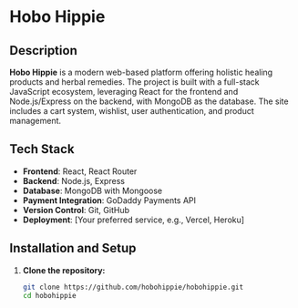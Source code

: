# Hobo Hippie

## Description
**Hobo Hippie** is a modern web-based platform offering holistic healing products and herbal remedies. The project is built with a full-stack JavaScript ecosystem, leveraging React for the frontend and Node.js/Express on the backend, with MongoDB as the database. The site includes a cart system, wishlist, user authentication, and product management.

## Tech Stack
- **Frontend**: React, React Router
- **Backend**: Node.js, Express
- **Database**: MongoDB with Mongoose
- **Payment Integration**: GoDaddy Payments API
- **Version Control**: Git, GitHub
- **Deployment**: [Your preferred service, e.g., Vercel, Heroku]

## Installation and Setup

1. **Clone the repository:**
   ```bash
   git clone https://github.com/hobohippie/hobohippie.git
   cd hobohippie
